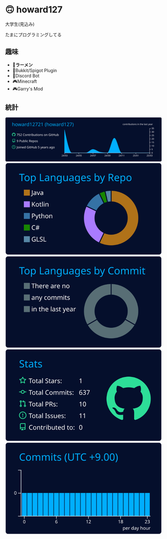 # 🙃 howard127

大学生(見込み)

たまにプログラミングしてる

## 趣味

- 🍜**ラーメン**
- 🔧Bukkit/Spigot Plugin
- 🔧Discord Bot
- 🎮Minecraft
- 🎮Garry's Mod

## 統計

[![](https://raw.githubusercontent.com/howard12721/howard12721/main/profile-summary-card-output/algolia/0-profile-details.svg)](https://github.com/vn7n24fzkq/github-profile-summary-cards)
[![](https://raw.githubusercontent.com/howard12721/howard12721/main/profile-summary-card-output/algolia/1-repos-per-language.svg)](https://github.com/vn7n24fzkq/github-profile-summary-cards) [![](https://raw.githubusercontent.com/howard12721/howard12721/main/profile-summary-card-output/algolia/2-most-commit-language.svg)](https://github.com/vn7n24fzkq/github-profile-summary-cards)
[![](https://raw.githubusercontent.com/howard12721/howard12721/main/profile-summary-card-output/algolia/3-stats.svg)](https://github.com/vn7n24fzkq/github-profile-summary-cards) [![](https://raw.githubusercontent.com/howard12721/howard12721/main/profile-summary-card-output/algolia/4-productive-time.svg)](https://github.com/vn7n24fzkq/github-profile-summary-cards)
